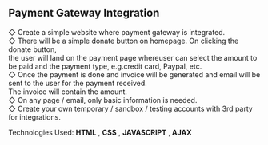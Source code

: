  <h2> Payment Gateway Integration </h2>
◇ Create a simple website where payment gateway is integrated. <br>
◇ There will be a simple donate button on homepage. On clicking the donate button, <br>
  the user will land on the payment page whereuser can select the amount to be paid and the payment type, e.g.credit card, Paypal, etc.<br>
◇ Once the payment is done and invoice will be generated and email will be sent to the user for the payment received. <br>
  The invoice will contain the amount.<br>
◇ On any page / email, only basic information is needed.<br>
◇ Create your own temporary / sandbox / testing accounts with 3rd party for integrations.<br>

Technologies Used: <b>HTML</b> , <b>CSS</b> , <b>JAVASCRIPT</b> ,<b> AJAX </b>
